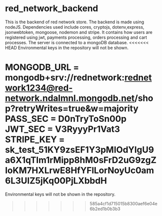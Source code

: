 # red_network_backend
This is the backend of red network store. 
The backend is made using nodeJS. Dependencies used include cores, cryptojs, dotenv,express, jsonwebtoken, mongoose, nodemon and stripe. 
It contains how users are registered using jwt, payments processing, orders processing and cart processes. 
The server is connected to a mongoDB database.
<<<<<<< HEAD
Environmental keys in the repository will not be shown.


MONGODB_URL = mongodb+srv://rednetwork:rednetwork1234@red-network.ndalmnl.mongodb.net/shop?retryWrites=true&w=majority
PASS_SEC = D0nTryToSn00p
JWT_SEC = V3RyyyPr1Vat3
STRIPE_KEY = sk_test_51KY9zsEF1Y3pMIOdYIgU9a6X1qTIm1rMipp8hM0sFrD2uG9zgZIoKM7HXLrwE8HfYFlLorNoyUc0am6L3UIZ5jKq00PjLXbbdH
=======
Environmental keys will not be shown in the repository.
>>>>>>> 585a4cf1d715015b8300aef6e04e6b2ed1b0b3b3
